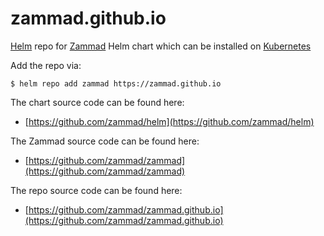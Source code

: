 # zammad.github.io
[Helm](https://helm.sh) repo for [Zammad](https://zammad.org) Helm chart which can be installed on [Kubernetes](https://kubernetes.io)

Add the repo via:
```console
$ helm repo add zammad https://zammad.github.io
```

The chart source code can be found here:
* [https://github.com/zammad/helm](https://github.com/zammad/helm)

The Zammad source code can be found here:
* [https://github.com/zammad/zammad](https://github.com/zammad/zammad)

The repo source code can be found here:
* [https://github.com/zammad/zammad.github.io](https://github.com/zammad/zammad.github.io)

